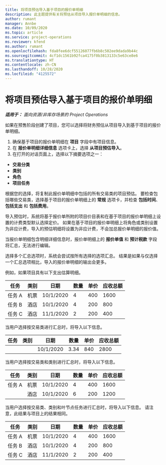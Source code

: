 ```yaml
---
title: 将项目预估导入基于项目的报价单明细
description: 此主题提供有关将预估从项目导入报价单明细的信息。
author: rumant
manager: Annbe
ms.date: 10/09/2020
ms.topic: article
ms.service: project-operations
ms.reviewer: kfend
ms.author: rumant
ms.openlocfilehash: fda8fee6dcf55126077fb6b8c502ee9dada9b44c
ms.sourcegitcommit: 4cf1dc1561b92fca4175f0b3813133c5e63ce8e6
ms.translationtype: HT
ms.contentlocale: zh-CN
ms.lasthandoff: 10/28/2020
ms.locfileid: "4125572"
---
```

# <a name="import-estimates-for-a-project-to-a-project-based-quote-line"></a>将项目预估导入基于项目的报价单明细

_**适用于：** 面向资源/非库存场景的 Project Operations_


如果在预售阶段创建了项目，您可以选择将财务预估从项目导入到基于项目的报价单明细。

1. 确保基于项目的报价单明细在 **项目** 字段中有项目信息。
2. 在 **报价单明细详细信息** 选项卡上，选择 **从项目预估导入**。
3. 在打开的对话页面上，选择以下摘要选项之一：

  - **交易分类**
  - **类别**
  - **角色** 
  - **项目任务**

根据您的选择，将复制此报价单明细中包括的所有交易类的项目预估。 要检查包括哪些交易类，选择基于项目的报价单明细上的 **常规** 选项卡，并检查 **包括时间**、**包括支出** 和 **包括费用**。

导入预估时，系统将基于报价单所附的项目价目表和在基于项目的报价单明细上设置的计费类型默认选择定价。 如果在基于项目的报价单明细上将角色或类别设置为非应计费，导入的预估明细将设置为非应计费，不会加总报价单明细的报价值。

当报价单明细包含明细详细信息时，报价单明细上的 **报价单值** 和 **预计税款** 字段将汇总，无法进行编辑。

选择多个汇总选项时，系统会尝试按所有选择的选项汇总。 结果是如果与仅选择一个汇总选项相比，导入的报价单明细的输出会更多。

例如，如果项目具有以下支出估算明细。

| 任务 | 类别 | 日期 | 数量 | 单价 | 应收总额 |
| --- | --- | --- | --- | --- | --- |
| 任务 A | 机票 | 10/1/2020 | 4 | 400 | 1600 |
| 任务 B | 酒店 | 10/1/2020 | 4 | 200 | 800 |
| 任务 C | 酒店 | 11/1/2020 | 2 | 200 | 400 |

当用户选择按交易类进行汇总时，将导入以下信息。

| 任务 | 类别 | 日期 | 数量 | 单价 | 应收总额 |
| --- | --- | --- | --- | --- | --- |
| | | 10/1/2020 | 3.34 | 840 | 2800 |

当用户选择按交易类和类别进行汇总时，将导入以下信息。

| 任务 | 类别 | 日期 | 数量 | 单价 | 应收总额 |
| --- | --- | --- | --- | --- | --- |
| 任务 A | 机票 | 10/1/2020 | 4 | 400 | 1600 |
| | 酒店 | 10/1/2020 | 6 | 200 | 1200 |

当用户选择按交易类、类别和叶节点任务进行汇总时，将导入以下信息。 请注意，此结果与项目上的结果相同。

| 任务 | 类别 | 日期 | 数量 | 单价 | 应收总额 |
| --- | --- | --- | --- | --- | --- |
| 任务 A | 机票 | 10/1/2020 | 4 | 400 | 1600 |
| 任务 B | 酒店 | 10/1/2020 | 4 | 200 | 800 |
| 任务 C | 酒店 | 11/1/2020 | 2 | 200 | 400 |
